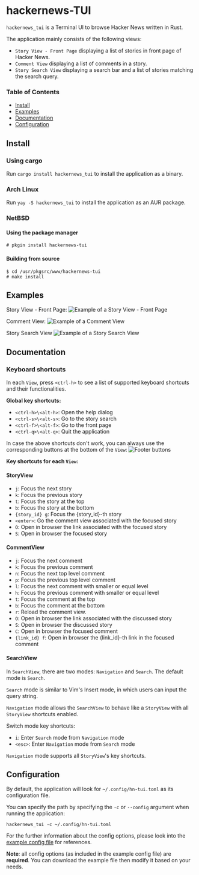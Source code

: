 # hackernews-TUI

`hackernews_tui` is a Terminal UI to browse Hacker News written in Rust.

The application mainly consists of the following views:

- `Story View - Front Page` displaying a list of stories in front page of Hacker News.
- `Comment View` displaying a list of comments in a story.
- `Story Search View` displaying a search bar and a list of stories matching the search query.

### Table of Contents

- [Install](#install)
- [Examples](#examples)
- [Documentation](#documentation)
- [Configuration](#configuration)

## Install

### Using cargo

Run `cargo install hackernews_tui` to install the application as a binary.

### Arch Linux

Run `yay -S hackernews_tui` to install the application as an AUR package.

### NetBSD

#### Using the package manager

```shell
# pkgin install hackernews-tui
```

#### Building from source

```shell
$ cd /usr/pkgsrc/www/hackernews-tui
# make install
```

## Examples

Story View - Front Page:
![Example of a Story View - Front Page](https://raw.githubusercontent.com/aome510/hackernews-TUI/main/examples/assets/story_view.png)

Comment View:
![Example of a Comment View](https://raw.githubusercontent.com/aome510/hackernews-TUI/main/examples/assets/comment_view.png)

Story Search View
![Example of a Story Search View](https://raw.githubusercontent.com/aome510/hackernews-TUI/main/examples/assets/story_search_view.png)

## Documentation

### Keyboard shortcuts

In each `View`, press `<ctrl-h>` to see a list of supported keyboard shortcuts and their functionalities.

**Global key shortcuts:**

- `<ctrl-h>\<alt-h>`: Open the help dialog
- `<ctrl-s>\<alt-s>`: Go to the story search
- `<ctrl-f>\<alt-f>`: Go to the front page
- `<ctrl-q>\<alt-q>`: Quit the application

In case the above shortcuts don't work, you can always use the corresponding buttons at the bottom of the `View`:
![Footer buttons](https://raw.githubusercontent.com/aome510/hackernews-TUI/main/examples/assets/footer_buttons.png)

**Key shortcuts for each `View`:**

#### StoryView

- `j`: Focus the next story
- `k`: Focus the previous story
- `t`: Focus the story at the top
- `b`: Focus the story at the bottom
- `{story_id} g`: Focus the {story_id}-th story
- `<enter>`: Go the comment view associated with the focused story
- `O`: Open in browser the link associated with the focused story
- `S`: Open in browser the focused story

#### CommentView

- `j`: Focus the next comment
- `k`: Focus the previous comment
- `n`: Focus the next top level comment
- `p`: Focus the previous top level comment
- `l`: Focus the next comment with smaller or equal level
- `h`: Focus the previous comment with smaller or equal level
- `t`: Focus the comment at the top
- `b`: Focus the comment at the bottom
- `r`: Reload the comment view.
- `O`: Open in browser the link associated with the discussed story
- `S`: Open in browser the discussed story
- `C`: Open in browser the focused comment
- `{link_id} f`: Open in browser the {link_id}-th link in the focused comment

#### SearchView

In `SearchView`, there are two modes: `Navigation` and `Search`. The default mode is `Search`.

`Search` mode is similar to Vim's Insert mode, in which users can input the query string.

`Navigation` mode allows the `SearchView` to behave like a `StoryView` with all `StoryView` shortcuts enabled.

Switch mode key shortcuts:

- `i`: Enter `Search` mode from `Navigation` mode
- `<esc>`: Enter `Navigation` mode from `Search` mode

`Navigation` mode supports all `StoryView`'s key shortcuts.

## Configuration

By default, the application will look for `~/.config/hn-tui.toml` as its configuration file.

You can specify the path by specifying the `-c` or `--config` argument when running the application:

```shell
hackernews_tui -c ~/.config/hn-tui.toml
```

For the further information about the config options, please look into the [example config file](./examples/hn-tui.toml) for references.

**Note**: all config options (as included in the example config file) are **required**. You can download the example file then modify it based on your needs.
